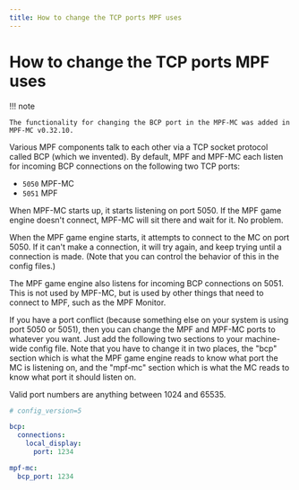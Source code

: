 ```yaml
---
title: How to change the TCP ports MPF uses
---
```


# How to change the TCP ports MPF uses


!!! note

    The functionality for changing the BCP port in the MPF-MC was added in
    MPF-MC v0.32.10.

Various MPF components talk to each other via a TCP socket protocol
called BCP (which we invented). By default, MPF and MPF-MC each listen
for incoming BCP connections on the following two TCP ports:

* `5050` MPF-MC
* `5051` MPF

When MPF-MC starts up, it starts listening on port 5050. If the MPF game
engine doesn't connect, MPF-MC will sit there and wait for it. No
problem.

When the MPF game engine starts, it attempts to connect to the MC on
port 5050. If it can't make a connection, it will try again, and keep
trying until a connection is made. (Note that you can control the
behavior of this in the config files.)

The MPF game engine also listens for incoming BCP connections on 5051.
This is not used by MPF-MC, but is used by other things that need to
connect to MPF, such as the MPF Monitor.

If you have a port conflict (because something else on your system is
using port 5050 or 5051), then you can change the MPF and MPF-MC ports
to whatever you want. Just add the following two sections to your
machine-wide config file. Note that you have to change it in two places,
the "bcp" section which is what the MPF game engine reads to know what
port the MC is listening on, and the "mpf-mc" section which is what
the MC reads to know what port it should listen on.

Valid port numbers are anything between 1024 and 65535.

``` yaml
# config_version=5

bcp:
  connections:
    local_display:
      port: 1234

mpf-mc:
  bcp_port: 1234
```
